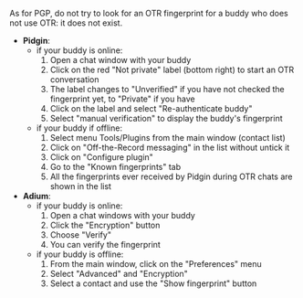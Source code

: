 As for PGP, do not try to look for an OTR fingerprint for a buddy who does not use OTR: it does not exist.

- **Pidgin**:
    * if your buddy is online:
        1. Open a chat window with your buddy
        2. Click on the red "Not private" label (bottom right) to start an OTR conversation
        3. The label changes to "Unverified" if you have not checked the fingerprint yet, to "Private" if you have
        4. Click on the label and select "Re-authenticate buddy"
        5. Select "manual verification" to display the buddy's fingerprint
    * if your buddy if offline:
        1. Select menu Tools/Plugins from the main window (contact list)
        2. Click on "Off-the-Record messaging" in the list without untick it
        3. Click on "Configure plugin"
        4. Go to the "Known fingerprints" tab
        5. All the fingerprints ever received by Pidgin during OTR chats are shown in the list
- **Adium**:
    * if your buddy is online:
        1. Open a chat windows with your buddy
        2. Click the "Encryption" button
        3. Choose "Verify"
        4. You can verify the fingerprint
    * if your buddy is offline:
        1. From the main window, click on the "Preferences" menu
        2. Select "Advanced" and "Encryption"
        3. Select a contact and use the "Show fingerprint" button


